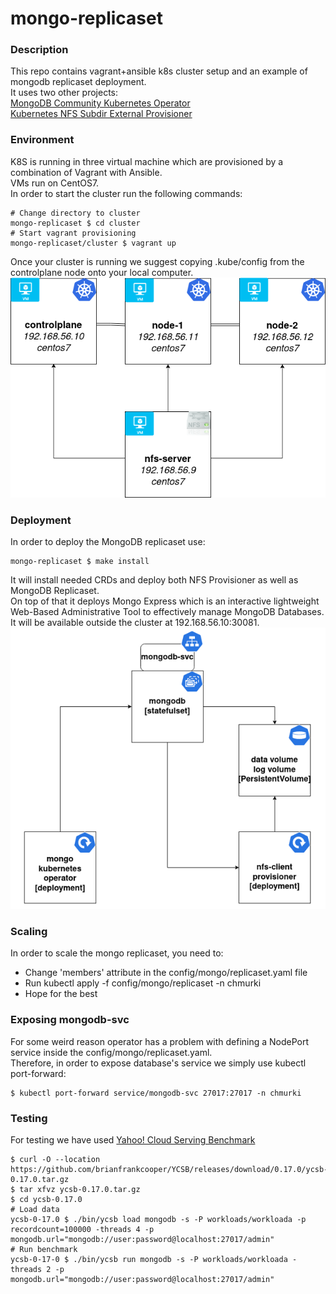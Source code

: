 # mongo-replicaset
### Description
This repo contains vagrant+ansible k8s cluster setup and an example of mongodb replicaset deployment.  
It uses two other projects:  
[MongoDB Community Kubernetes Operator](https://github.com/mongodb/mongodb-kubernetes-operator)  
[Kubernetes NFS Subdir External Provisioner](https://github.com/kubernetes-sigs/nfs-subdir-external-provisioner)  

### Environment
K8S is running in three virtual machine which are provisioned by a combination of Vagrant with Ansible.  
VMs run on CentOS7.  
In order to start the cluster run the following commands:
```shell
# Change directory to cluster
mongo-replicaset $ cd cluster
# Start vagrant provisioning
mongo-replicaset/cluster $ vagrant up
```
Once your cluster is running we suggest copying .kube/config from the controlplane node onto your local computer.  
![Screenshot](screenshots/env.png)

### Deployment
In order to deploy the MongoDB replicaset use:
```shell
mongo-replicaset $ make install
```
It will install needed CRDs and deploy both NFS Provisioner as well as MongoDB Replicaset.  
On top of that it deploys Mongo Express which is an interactive lightweight Web-Based Administrative Tool to effectively manage MongoDB Databases. It will be available outside the cluster at 192.168.56.10:30081.
![Screenshot](screenshots/arch.png)

### Scaling
In order to scale the mongo replicaset, you need to:
* Change 'members' attribute in the config/mongo/replicaset.yaml file
* Run kubectl apply -f config/mongo/replicaset -n chmurki
* Hope for the best

### Exposing mongodb-svc
For some weird reason operator has a problem with defining a NodePort service inside the config/mongo/replicaset.yaml.  
Therefore, in order to expose database's service we simply use kubectl port-forward:
```shell
$ kubectl port-forward service/mongodb-svc 27017:27017 -n chmurki
```

### Testing
For testing we have used [Yahoo! Cloud Serving Benchmark](https://github.com/brianfrankcooper/YCSB)  
```shell
$ curl -O --location https://github.com/brianfrankcooper/YCSB/releases/download/0.17.0/ycsb-0.17.0.tar.gz
$ tar xfvz ycsb-0.17.0.tar.gz
$ cd ycsb-0.17.0
# Load data
ycsb-0-17.0 $ ./bin/ycsb load mongodb -s -P workloads/workloada -p recordcount=100000 -threads 4 -p mongodb.url="mongodb://user:password@localhost:27017/admin"
# Run benchmark
ycsb-0-17-0 $ ./bin/ycsb run mongodb -s -P workloads/workloada -threads 2 -p mongodb.url="mongodb://user:password@localhost:27017/admin"
```